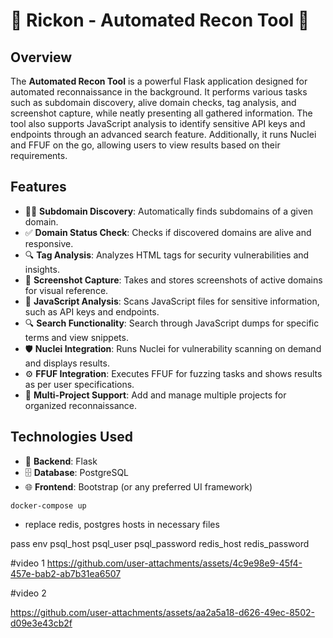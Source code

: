 # 🎉 **Rickon** - Automated Recon Tool 🎉

## Overview

The **Automated Recon Tool** is a powerful Flask application designed for automated reconnaissance in the background. It performs various tasks such as subdomain discovery, alive domain checks, tag analysis, and screenshot capture, while neatly presenting all gathered information. The tool also supports JavaScript analysis to identify sensitive API keys and endpoints through an advanced search feature. Additionally, it runs Nuclei and FFUF on the go, allowing users to view results based on their requirements.

## Features

- 🕵️‍♂️ **Subdomain Discovery**: Automatically finds subdomains of a given domain.
- ✅ **Domain Status Check**: Checks if discovered domains are alive and responsive.
- 🔍 **Tag Analysis**: Analyzes HTML tags for security vulnerabilities and insights.
- 📸 **Screenshot Capture**: Takes and stores screenshots of active domains for visual reference.
- 📜 **JavaScript Analysis**: Scans JavaScript files for sensitive information, such as API keys and endpoints.
- 🔍 **Search Functionality**: Search through JavaScript dumps for specific terms and view snippets.
- 🛡️ **Nuclei Integration**: Runs Nuclei for vulnerability scanning on demand and displays results.
- ⚙️ **FFUF Integration**: Executes FFUF for fuzzing tasks and shows results as per user specifications.
- 📂 **Multi-Project Support**: Add and manage multiple projects for organized reconnaissance.

## Technologies Used

- 🐍 **Backend**: Flask
- 🗄️ **Database**: PostgreSQL
- 🌐 **Frontend**: Bootstrap (or any preferred UI framework)


```
docker-compose up
```


 - replace redis, postgres hosts in necessary files
 
 
 pass env
 psql_host
 psql_user
 psql_password
 redis_host
 redis_password

#video 1
https://github.com/user-attachments/assets/4c9e98e9-45f4-457e-bab2-ab7b31ea6507

#video 2

https://github.com/user-attachments/assets/aa2a5a18-d626-49ec-8502-d09e3e43cb2f

